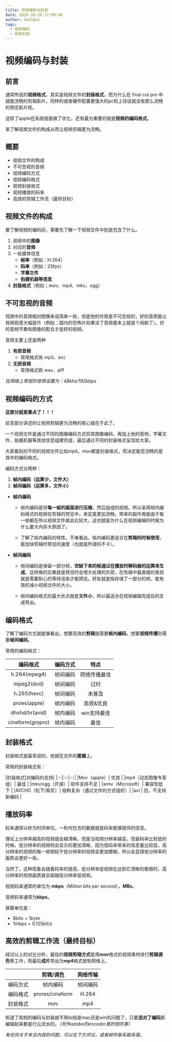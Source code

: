 ```yaml
---
title: 视频编码与封装
date: 2018-10-28 17:09:46
author: SmalBox
tags:
  - 视频编码
  - 视频封装
---
```

# 视频编码与封装

## 前言

  通常所说的**视频格式**，其实是视频文件的**封装格式**，而为什么在 final cut pro 中就能流畅的剪辑影片，同样的或者硬件配置更强大的pc机上往往就没有那么流畅的预览影片呢。

  这除了apple在系统层面做了优化，还有最为重要的就是**视频的编码格式**。

  来了解视频文件的构成从而让视频剪辑更为流畅。

## 概要

  - 视频文件的构成
  - 不可忽视的音频
  - 视频编码方式
  - 视频编码格式
  - 视频封装格式
  - 视频播放的码率
  - 高效的剪辑工作流（最终目标）

## **视频文件的构成**

要了解视频的编码前，需要先了解一下视频文件中到底包含了什么。

  1. 视频中的**图像**
  2. 对应的**音频**
  3. 一些媒体信息
     - **帧率**（例如：H.264）
     - **码率**（例如：25fps） 
     - **字幕文件**
     - **拍摄机器等信息**
  4. **封装格式**（例如；mov、mp4、mkv、ogg）

## **不可忽视的音频**

视频中的音频相对图像来说简单一些，但是他的作用是不可忽视的，好的音质能让视频观感大幅提升（例如：国内的恐怖片如果没了音频基本上就是个闹剧了）。好的音频节奏和图像的配合才是好的视频。

音频主要上还是两种

  1. **有损音频**
     - 常用格式有 mp3、acc
  2. **无损音频**
     - 常用格式欧 wav、aiff

*在网络上常规的音频设置为：48khz/192kbps*

## **视频编码的方式**

**这部分就是重点了！！！**

前言部分讲述的让视频剪辑更为流畅的核心就在于此了。

一个视频文件是通过不同的图像编码方式将其图像编码，再加上他的音频，字幕文件，拍摄机器等其他信息组建完成，最后通过不同的封装格式呈现给大家。

大家看到的不同的视频文件比如mp4，mov都是封装格式，而决定能否流畅的是其中的编码格式。

编码方式分两种：

   1. **帧内编码（运算少，文件大）**
   2. **帧间编码（运算多，文件小）**

  - **帧内编码**
     - 帧内编码是将**每一帧的画面进行压缩**，然后组成的视频。所以采用帧内编码格式的视频在剪辑的预览中，肯定是更加流畅。带来的副作用是由于每一帧都在所以视频文件就会比较大，这也就是为什么在视频编辑的时候为什么要大内存大原因了。
     
     - 了解了帧内编码的特性，不难看出，帧内编码更适合在**剪辑的时候使用**，能加快剪辑时预览的速度（也就是所谓的不卡）。

  - **帧间编码**
     - 帧间编码是保留一部分帧，**空缺下来的帧通过在播放时解码器的运算来生成**。这样做的后果就是预览时会增大处理的负荷，在剪辑中最直接的表现就是需要耐心的等待渲染才能预览。好处就是指存储了一部分的帧，能有效的减小视频文件的大小。

     - 帧间编码格式的最大优点就是**文件小**，所以最适合在视频编辑完成后的生成导出。

## **编码格式**

了解了编码方式就能够看出，想要高效的**剪辑**就需要**帧内编码**，想要**视频传播**则需要**帧间编码**。

常用的编码格式：

|编码格式|编码方式|特点|
|:-:|:-:|:-:|
|h.264(mpeg4) | 帧间编码 | 网络传播最佳 |
|mpeg2(dvd) | 帧间编码 | 过时 |
|h.265(hevc) | 帧间编码 | 未普及 |
|proes(apple) | 帧内编码 | 高效&优良 |
|dhxhd/hr(avid) | 帧内编码 | win支持最佳 |
|cineform(gropro) | 帧内编码 | 最佳 |

## **封装格式**

封装格式是最常说的，他就在文件的**尾缀**上。

常用的封装格式有：

|封装格式|对编码的支持|
|:-:|:-:|:-:|
|Mov（apple）| 优良 |
|mp4（动态图像专家组）|  最佳 |
|mkv/ogg（开源）| 软件支持不足 |
|wmv（Microsoft）| 兼容性低下 |
|AVCHD（松下/索尼）| 结构复杂（通过文件的方式组织）|
|avi | 旧，不支持新编码 |

## **播放码率**

码率通常以秒为时间单位，一秒内包含的数据就是码率能够提供的信息。

理论上分辨率越高的视频就会越清晰。但是当视频分辨率越高，但是码率比较低的时候，低分辨率的视频则会显示的更加清晰。因为低码率带来的信息量比较低，高分辨率的视频的每一帧相较于低分辨率的视频会更加模糊，所以会显得低分辨率的画质会更好一些。

当然了，这种现象会随着码率的提高，低分辨率低视频在达到它清晰的极限时，高分辨率的视频画质就会超越低分辨率低视频。

视频码率通常的单位为 **mbps**（Million bits per second），**MBs**。

音频码率通常为**kbps**。

换算单位是：
   - 8bits = 1byte
   - 1mbps = 0.125bit/s

## **高效的剪辑工作流（最终目标）**

经过以上的对比分析，最佳的**视频剪辑方式**是用**mov**格式的视频素材进行**剪辑调色**等工作，而最后**成片**导出为**mp4**格式放到网络上。

||剪辑/调色|网络传输|
|:-:|:-:|:-:|
|编码方式 | 帧内编码 | 帧间编码 |
|编码格式 | prores/cineform | H.264 |
|封装格式 | mov | mp4 |

知道了视频的编码与封装就不用纠结是mac还是win的问题了，只要**选对了编码**那编辑起来都是行云流水的。*（另外adobe的encoder真的很厉害）*

*有任何关于本文内容的问题，可以在下方评论，或者邮件联系联系我。*